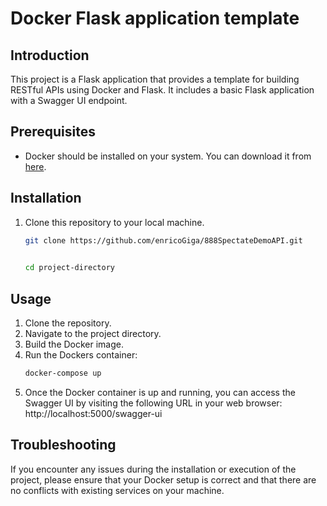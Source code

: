 # Docker Flask application template

## Introduction

This project is a Flask application that provides a template for building RESTful APIs
using Docker and Flask.
It includes a basic Flask application with a Swagger UI endpoint.

## Prerequisites

- Docker should be installed on your system. You can download it
  from [here](https://www.docker.com/get-started).

## Installation

1. Clone this repository to your local machine.

   ```bash
   git clone https://github.com/enricoGiga/888SpectateDemoAPI.git
   
  
   cd project-directory

## Usage

1. Clone the repository.
2. Navigate to the project directory.
3. Build the Docker image.
4. Run the Dockers container:
   ```bash
   docker-compose up
5. Once the Docker container is up and running, you can access the Swagger UI by visiting
   the following URL in your web browser: http://localhost:5000/swagger-ui

## Troubleshooting

If you encounter any issues during the installation or execution of the project, please
ensure that your Docker setup is correct and that there are no conflicts with existing
services on your machine.